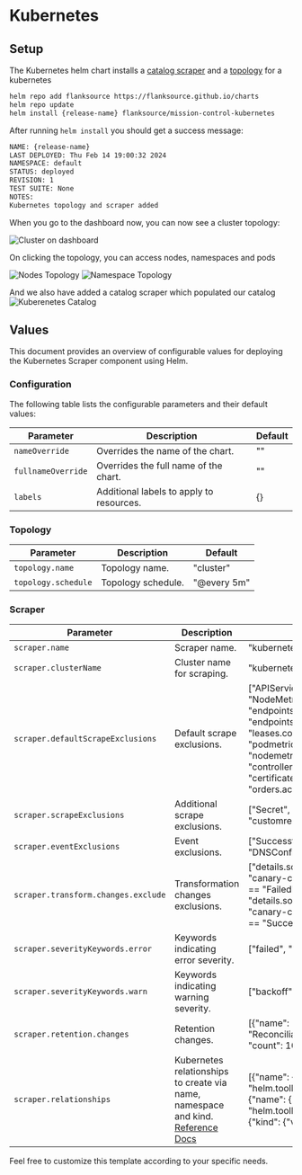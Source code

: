 # Kubernetes

## Setup

The Kubernetes helm chart installs a [catalog scraper](/config-db/scrapers/kubernetes) and a [topology](/topology/examples/kubernetes) for a kubernetes

```sh
helm repo add flanksource https://flanksource.github.io/charts
helm repo update
helm install {release-name} flanksource/mission-control-kubernetes
```

After running `helm install` you should get a success message:

```sh
NAME: {release-name}
LAST DEPLOYED: Thu Feb 14 19:00:32 2024
NAMESPACE: default
STATUS: deployed
REVISION: 1
TEST SUITE: None
NOTES:
Kubernetes topology and scraper added
```

When you go to the dashboard now, you can now see a cluster topology:

![Cluster on dashboard](/img/kubernetes-registry-dashboard.png)

On clicking the topology, you can access nodes, namespaces and pods

![Nodes Topology](/img/kubernetes-registry-node-component.png)
![Namespace Topology](/img/kubernetes-registry-namespace-component.png)

And we also have added a catalog scraper which populated our catalog
![Kuberenetes Catalog](/img/kubernetes-registry-catalog-scraper.png)

## Values

This document provides an overview of configurable values for deploying the Kubernetes Scraper component using Helm.

### Configuration

The following table lists the configurable parameters and their default values:

| Parameter | Description | Default |
| --- | --- | --- |
| `nameOverride` | Overrides the name of the chart. | "" |
| `fullnameOverride` | Overrides the full name of the chart. | "" |
| `labels` | Additional labels to apply to resources. | {} |

### Topology

| Parameter | Description | Default |
| --- | --- | --- |
| `topology.name` | Topology name. | "cluster" |
| `topology.schedule` | Topology schedule. | "@every 5m" |

### Scraper

| Parameter | Description | Default |
| --- | --- | --- |
| `scraper.name` | Scraper name. | "kubernetes" |
| `scraper.clusterName` | Cluster name for scraping. | "kubernetes" |
| `scraper.defaultScrapeExclusions` | Default scrape exclusions. | ["APIService", "PodMetrics", "NodeMetrics", "endpoints.discovery.k8s.io", "endpointslices.discovery.k8s.io", "leases.coordination.k8s.io", "podmetrics.metrics.k8s.io", "nodemetrics.metrics.k8s.io", "controllerrevision", "certificaterequest", "orders.acme.cert-manager.io"] |
| `scraper.scrapeExclusions` | Additional scrape exclusions. | ["Secret", "customresourcedefinition"] |
| `scraper.eventExclusions` | Event exclusions. | ["SuccessfulCreate", "Created", "DNSConfigForming"] |
| `scraper.transform.changes.exclude` | Transformation changes exclusions. | ["details.source.component == \"canary-checker\" && details.reason == \"Failed\"", "details.source.component == \"canary-checker\" && details.reason == \"Succeeded\""] |
| `scraper.severityKeywords.error` | Keywords indicating error severity. | ["failed", "error"] |
| `scraper.severityKeywords.warn` | Keywords indicating warning severity. | ["backoff", "nodeoutofmemory"] |
| `scraper.retention.changes` | Retention changes. | [{"name": "ReconciliationSucceeded", "count": 10}] |
| `scraper.relationships` | Kubernetes relationships to create via name, namespace and kind. [Reference Docs](/config-db/scrapers/kubernetes#kubernetesrelationships) | [{"name": {"label": "helm.toolkit.fluxcd.io/name"}, {"name": {"label": "helm.toolkit.fluxcd.io/namespace"}, {"kind": {"value": "HelmRelease"}] |

Feel free to customize this template according to your specific needs.
